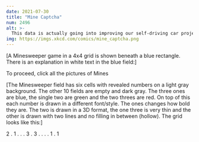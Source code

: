 ```yaml
---
date: 2021-07-30
title: "Mine Captcha"
num: 2496
alt: >-
  This data is actually going into improving our self-driving car project, so hurry up--it's almost at the minefield.
img: https://imgs.xkcd.com/comics/mine_captcha.png
---
```

[A Minesweeper game in a 4x4 grid is shown beneath a blue rectangle. There is an explanation in white text in the blue field:]

To proceed, click all the pictures of Mines

[The Minesweeper field has six cells with revealed numbers on a light gray background. The other 10 fields are empty and dark gray. The three ones are blue, the single two are green and the two threes are red. On top of this each number is drawn in a different font/style. The ones changes how bold they are. The two is drawn in a 3D format, the one three is very thin and the other is drawn with two lines and no filling in between (hollow). The grid looks like this:]

2 . 1 .
. . 3 .
3 . . .
. 1 . 1